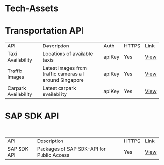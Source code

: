# Tech-Assets
<H1>Transportation API</H1>

<body>

<table>

<tr>
<td>API</td>
<td>Description</td>
<td>Auth</td>
<td>HTTPS</td>
<td>Link</td>
</tr> 
  
<tr>
<td>Taxi Availability</td>
<td>Locations of available taxis</td>
<td>apiKey</td>
<td>Yes</td>
<td><a href=https://data.gov.sg/developer>View</a></td>
</tr>
  
<tr>
<td>Traffic Images</td>
<td>Latest images from traffic cameras all around Singapore</td>
<td>apiKey</td>
<td>Yes</td>
<td><a href=https://data.gov.sg/developer>View</a></td>
</tr>
  
<tr>
<td>Carpark Availability</td>
<td>Latest carpark availability</td>
<td>apiKey</td>
<td>Yes</td>
<td><a href=https://data.gov.sg/developer>View</a></td>
</tr>
 
</table>
  
<H1>SAP SDK API</H1>


<body>

<table>

<tr>

<td>API</td>
<td>Description</td>
<td>HTTPS</td>
<td>Link</td>
</tr> 
  
<tr>
<td>SAP SDK API </td>
<td>Packages of SAP SDK-API for Public Access</td>
<td>Yes</td>
<td><a href=https://help.sap.com/doc/471310fc71c94c2d913884e2ff1b4039/Cloud/en-US/index.html>View</a></td>
</tr>

</table>
